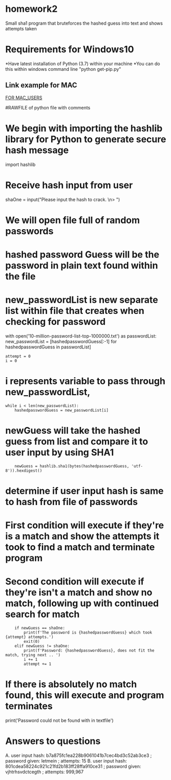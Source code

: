 # homework2
Small sha1 program that bruteforces the hashed guess into text and shows attempts taken 


# Requirements for Windows10
*Have latest installation of Python (3.7) within your machine
*You can do this within windows command line "python get-pip.py"

## Link example for MAC
[FOR MAC_USERS](https://docs.python-guide.org/starting/install3/osx/)

#RAWFILE of python file with comments
# We begin with importing the hashlib library for Python to generate secure hash message
import hashlib
# Receive hash input from user
shaOne = input("Please input the hash to crack. \n> ")

# We will open file full of random passwords
# hashed password Guess will be the password in plain text found within the file
# new_passwordList is new separate list within file that creates when checking for password

with open('10-million-password-list-top-1000000.txt') as passwordList:
    new_passwordList = [hashedpasswordGuess[:-1] for hashedpasswordGuess in passwordList]

    attempt = 0
    i = 0

# i represents variable to pass through new_passwordList,
    while i < len(new_passwordList):
        hashedpasswordGuess = new_passwordList[i]

# newGuess will take the hashed guess from list and compare it to user input by using SHA1
        newGuess = hashlib.sha1(bytes(hashedpasswordGuess, 'utf-8')).hexdigest()

# determine if user input hash is same to hash from file of passwords

# First condition will execute if they're is a match and show the attempts it took to find a match and terminate program
# Second condition will execute if they're isn't a match and show no match, following up with continued search for match

        if newGuess == shaOne:
            print(f'The password is {hashedpasswordGuess} which took {attempt} attempts.')
            exit(0)
        elif newGuess != shaOne:
            print(f'Password: {hashedpasswordGuess}, does not fit the match, trying next .. ')
            i += 1
            attempt += 1

# If there is absolutely no match found, this will execute and program terminates
print('Password could not be found with in textfile')

# Answers to questions
A. user input hash: b7a875fc1ea228b9061041b7cec4bd3c52ab3ce3 ; password given: letmein ; attempts: 15
B. user input hash: 801cdea58224c921c21fd2b183ff28ffa910ce31 ; password given: vjhtrhsvdctcegth ; attempts: 999,967

